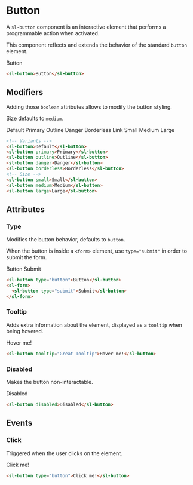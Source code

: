 <script setup>
	import { notify } from '../../api';
	import Preview from '../../components/preview.vue';
</script>

# Button

A `sl-button` component is an interactive element that performs a programmable action when activated.

This component reflects and extends the behavior of the standard `button` element.

<Preview>
  <sl-button>Button</sl-button>
</Preview>

``` html
<sl-button>Button</sl-button>
```

## Modifiers

Adding those `boolean` attributes allows to modify the button styling.

Size defaults to `medium`.

<Preview title="Variants">
  <sl-button>Default</sl-button>
  <sl-button primary>Primary</sl-button>
  <sl-button outline>Outline</sl-button>
  <sl-button danger>Danger</sl-button>
  <sl-button borderless>Borderless</sl-button>
  <sl-button link>Link</sl-button>
</Preview>
<Preview title="Sizes">
  <sl-button small>Small</sl-button>
  <sl-button medium>Medium</sl-button>
  <sl-button large>Large</sl-button>
</Preview>

``` html
<!-- Variants -->
<sl-button>Default</sl-button>
<sl-button primary>Primary</sl-button>
<sl-button outline>Outline</sl-button>
<sl-button danger>Danger</sl-button>
<sl-button borderless>Borderless</sl-button>
<!-- Size -->
<sl-button small>Small</sl-button>
<sl-button medium>Medium</sl-button>
<sl-button large>Large</sl-button>
```

## Attributes

### Type

Modifies the button behavior, defaults to `button`.

When the button is inside a `<form>` element, use `type="submit"` in order to submit the form.

<Preview>
  <sl-button type="button">Button</sl-button>
  <sl-form @submit="notify('submit')">
    <sl-button type="submit">Submit</sl-button>
  </sl-form>
</Preview>

``` html
<sl-button type="button">Button</sl-button>
<sl-form>
  <sl-button type="submit">Submit</sl-button>
</sl-form>
```

### Tooltip

Adds extra information about the element, displayed as a `tooltip` when being hovered.

<Preview>
  <sl-button tooltip="Great Tooltip">Hover me!</sl-button>
</Preview>

``` html
<sl-button tooltip="Great Tooltip">Hover me!</sl-button>
```

### Disabled

Makes the button non-interactable.

<Preview>
  <sl-button disabled @click="notify('disabled')">Disabled</sl-button>
</Preview>

``` html
<sl-button disabled>Disabled</sl-button>
```

## Events

### Click

Triggered when the user clicks on the element.

<Preview>
  <sl-button type="button" @click="notify('click')">Click me!</sl-button>
</Preview>

``` html
<sl-button type="button">Click me!</sl-button>
```
